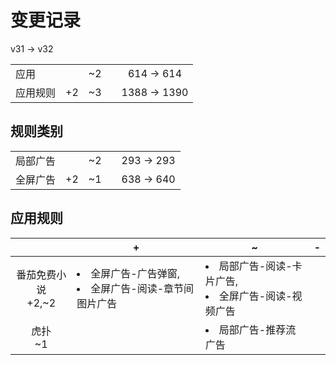 # 变更记录

v31 -> v32

||||||
|-|:-:|:-:|:-:|:-:|
|应用||~2||614 -> 614|
|应用规则|+2|~3||1388 -> 1390|

## 规则类别

||||||
|-|:-:|:-:|:-:|:-:|
|局部广告||~2||293 -> 293|
|全屏广告|+2|~1||638 -> 640|

## 应用规则

||+|~|-|
|:-:|-|-|-|
|番茄免费小说<br>+2,~2|<li>全屏广告-广告弹窗,<li>全屏广告-阅读-章节间图片广告|<li>局部广告-阅读-卡片广告,<li>全屏广告-阅读-视频广告||
|虎扑<br>~1||<li>局部广告-推荐流广告||
